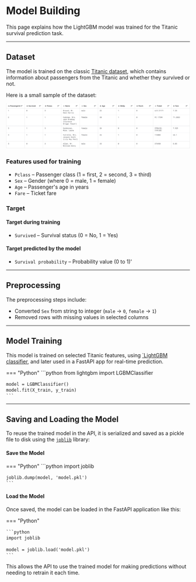 # Model Building

This page explains how the LightGBM model was trained for the Titanic survival prediction task.

-------

## Dataset
The model is trained on the classic [Titanic dataset](https://www.kaggle.com/c/titanic), 
which contains information about passengers from the Titanic and whether they survived or not.

Here is a small sample of the dataset:

![image_dataset](img/DatasetSample.png)

### Features used for training

- `Pclass` – Passenger class (1 = first, 2 = second, 3 = third)
- `Sex` – Gender (where 0 = male, 1 = female)
- `Age` – Passenger's age in years
- `Fare` – Ticket fare

### Target

#### Target during training
- `Survived` – Survival status (0 = No, 1 = Yes)

#### Target predicted by the model
- `Survival probability` – Probability value (0 to 1)'

-------

## Preprocessing
The preprocessing steps include:

- Converted `Sex` from string to integer (`male` → `0`, `female` → `1`)
- Removed rows with missing values in selected columns

-------

## Model Training
This model is trained on selected Titanic features, using [`LightGBM classifier](https://lightgbm.readthedocs.io/en/latest/pythonapi/lightgbm.LGBMClassifier.html),
and later used in a FastAPI app for real-time prediction.

=== "Python"
    ```python
    from lightgbm import LGBMClassifier
    
    model = LGBMClassifier()
    model.fit(X_train, y_train)
    ```

------

## Saving and Loading the Model
To reuse the trained model in the API, it is serialized and saved as a pickle file to disk using the 
[`joblib`](https://joblib.readthedocs.io/en/latest/index.html) library:

#### Save the Model
=== "Python"
    ```python
    import joblib
    
    joblib.dump(model, 'model.pkl')
    ```

#### Load the Model
Once saved, the model can be loaded in the FastAPI application like this:

=== "Python"

    ```python
    import joblib
    
    model = joblib.load('model.pkl')
    ```
This allows the API to use the trained model for making predictions without needing to retrain it each time.
